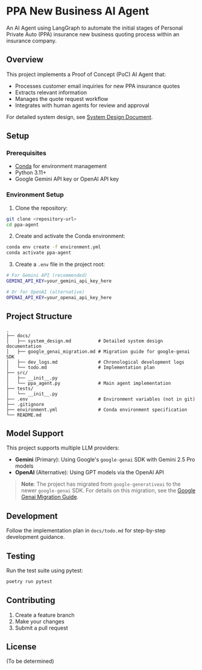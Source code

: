 # PPA New Business AI Agent

An AI Agent using LangGraph to automate the initial stages of Personal Private Auto (PPA) insurance new business quoting process within an insurance company.

## Overview

This project implements a Proof of Concept (PoC) AI Agent that:
- Processes customer email inquiries for new PPA insurance quotes
- Extracts relevant information
- Manages the quote request workflow
- Integrates with human agents for review and approval

For detailed system design, see [System Design Document](docs/system_design.md).

## Setup

### Prerequisites

- [Conda](https://docs.conda.io/en/latest/) for environment management
- Python 3.11+
- Google Gemini API key or OpenAI API key

### Environment Setup

1. Clone the repository:
```bash
git clone <repository-url>
cd ppa-agent
```

2. Create and activate the Conda environment:
```bash
conda env create -f environment.yml
conda activate ppa-agent
```

3. Create a `.env` file in the project root:
```bash
# For Gemini API (recommended)
GEMINI_API_KEY=your_gemini_api_key_here

# Or for OpenAI (alternative)
OPENAI_API_KEY=your_openai_api_key_here
```

## Project Structure

```
.
├── docs/
│   ├── system_design.md          # Detailed system design documentation
│   ├── google_genai_migration.md # Migration guide for google-genai SDK
│   ├── dev_logs.md               # Chronological development logs
│   └── todo.md                   # Implementation plan
├── src/
│   ├── __init__.py
│   └── ppa_agent.py              # Main agent implementation
├── tests/
│   └── __init__.py
├── .env                          # Environment variables (not in git)
├── .gitignore
├── environment.yml               # Conda environment specification
└── README.md
```

## Model Support

This project supports multiple LLM providers:

- **Gemini** (Primary): Using Google's `google-genai` SDK with Gemini 2.5 Pro models
- **OpenAI** (Alternative): Using GPT models via the OpenAI API

> **Note**: The project has migrated from `google-generativeai` to the newer `google-genai` SDK. 
> For details on this migration, see the [Google Genai Migration Guide](docs/google_genai_migration.md).

## Development

Follow the implementation plan in `docs/todo.md` for step-by-step development guidance.

## Testing

Run the test suite using pytest:

```bash
poetry run pytest
```

## Contributing

1. Create a feature branch
2. Make your changes
3. Submit a pull request

## License

(To be determined) 